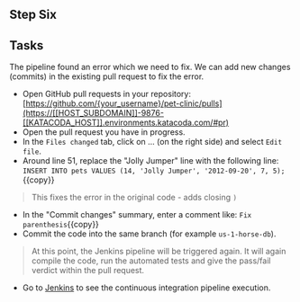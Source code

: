 ## Step Six

## Tasks

The pipeline found an error which we need to fix. We can add new changes (commits) in the existing pull request to fix the error.  

* Open GitHub pull requests in your repository: [https://github.com/{your_username}/pet-clinic/pulls](https://[[HOST_SUBDOMAIN]]-9876-[[KATACODA_HOST]].environments.katacoda.com/#pr)  
* Open the pull request you have in progress.  
* In the `Files changed` tab, click on ... (on the right side) and select `Edit file`.
* Around line 51, replace the "Jolly Jumper" line with the following line: `INSERT INTO pets VALUES (14, 'Jolly Jumper', '2012-09-20', 7, 5);`{{copy}}
  
> This fixes the error in the original code - adds closing `)`  

* In the "Commit changes" summary, enter a comment like: `Fix parenthesis`{{copy}}  
* Commit the code into the same branch (for example `us-1-horse-db`).  

> At this point, the Jenkins pipeline will be triggered again. It will again compile the code, run the automated tests and give the pass/fail verdict within the pull request.  

* Go to <a href="https://[[HOST_SUBDOMAIN]]-8080-[[KATACODA_HOST]].environments.katacoda.com/blue/organizations/jenkins/pet-clinic/" target="jenkins">Jenkins</a> to see the continuous integration pipeline execution.  
